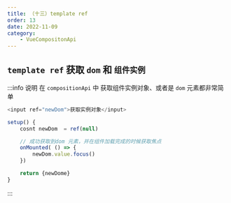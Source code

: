 ```yaml
---
title: （十三）template ref
order: 13
date: 2022-11-09
category:
    - VueCompositonApi
---
```


## `template ref` 获取 `dom` 和 `组件实例` 
:::info 说明
在 `compositionApi` 中 获取组件实例对象、或者是 `dom` 元素都非常简单
```js
<input ref="newDom">获取实例对象</input>

setup() {
    cosnt newDom  = ref(null)

    // 成功获取到dom 元素，并在组件加载完成的时候获取焦点
    onMounted( () => {
        newDom.value.focus()
    })

    return {newDome}
}
```
:::
